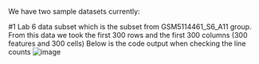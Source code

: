 We have two sample datasets currently:

#1 Lab 6 data subset which is the subset from GSM5114461_S6_A11 group. From this data we took the first 300 rows and the first 300 columns (300 features and 300 cells)
Below is the code output when checking the line counts
![image](https://github.com/isabelwang30/scPyDR/assets/114448991/bafc36e9-dd08-4d55-ba64-4415d0579e3e)


